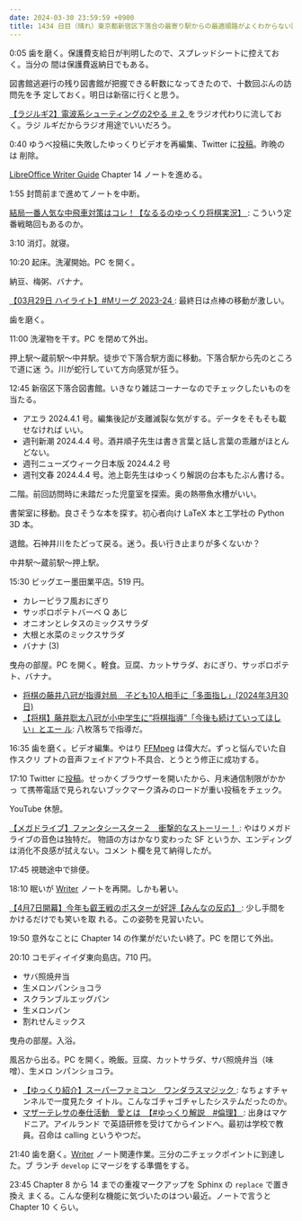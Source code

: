 ```yaml
---
date: 2024-03-30 23:59:59 +0900
title: 1434 日目（晴れ）東京都新宿区下落合の最寄り駅からの最適順路がよくわからない図書館
---
```


0:05 歯を磨く。保護費支給日が判明したので、スプレッドシートに控えておく。当分の
間は保護費返納日でもある。

図書館逃避行の残り図書館が把握できる軒数になってきたので、十数回ぶんの訪問先を予
定しておく。明日は新宿に行くと思う。

[【ラジルギ2】電波系シューティングの2やる ＃２
](https://www.youtube.com/watch?v=vk-T7caCczw) をラジオ代わりに流しておく。ラジ
ルギだからラジオ用途でいいだろう。

0:40 ゆうべ投稿に失敗したゆっくりビデオを再編集、Twitter に[投稿][t1]。昨晩のは
削除。

[LibreOffice Writer Guide][Writer] Chapter 14 ノートを進める。

1:55 封筒前まで進めてノートを中断。

[結局一番人気な中飛車対策はコレ！【なるるのゆっくり将棋実況】
](https://www.youtube.com/watch?v=zKqmQ9BRWuo): こういう定番戦略回もあるのか。

3:10 消灯。就寝。

10:20 起床。洗濯開始。PC を開く。

納豆、梅粥、バナナ。

[【03月29日 ハイライト】#Mリーグ 2023-24
](https://www.youtube.com/watch?v=kESb3j9aWPo): 最終日は点棒の移動が激しい。

歯を磨く。

11:00 洗濯物を干す。PC を閉めて外出。

押上駅～蔵前駅～中井駅。徒歩で下落合駅方面に移動。下落合駅から先のところで道に迷
う。川が蛇行していて方向感覚が狂う。

12:45 新宿区下落合図書館。いきなり雑誌コーナーなのでチェックしたいものを当たる。

* アエラ 2024.4.1 号。編集後記が支離滅裂な気がする。データをそもそも載せなければ
  いい。
* 週刊新潮 2024.4.4 号。酒井順子先生は書き言葉と話し言葉の乖離がほとんどない。
* 週刊ニューズウィーク日本版 2024.4.2 号
* 週刊文春 2024.4.4 号。池上彰先生はゆっくり解説の台本もたぶん書ける。

二階。前回訪問時に未踏だった児童室を探索。奥の熱帯魚水槽がいい。

書架室に移動。良さそうな本を探す。初心者向け LaTeX 本と工学社の Python 3D 本。

退館。石神井川をたどって戻る。迷う。長い行き止まりが多くないか？

中井駅～蔵前駅～押上駅。

15:30 ビッグエー墨田業平店。519 円。

* カレーピラフ風おにぎり
* サッポロポテトバーベ Q あじ
* オニオンとレタスのミックスサラダ
* 大根と水菜のミックスサラダ
* バナナ (3)

曳舟の部屋。PC を開く。軽食。豆腐、カットサラダ、おにぎり、サッポロポテト、バナナ。

* [将棋の藤井八冠が指導対局　子ども10人相手に「多面指し」(2024年3月30日)
  ](https://www.youtube.com/watch?v=UbdbPiNFM0M)
* [【将棋】藤井聡太八冠が小中学生に“将棋指導”「今後も続けていってほしい」とエー
  ル](https://www.youtube.com/watch?v=Ftlpn825V6U): 八枚落ちで指導だ。

16:35 歯を磨く。ビデオ編集。やはり [FFMpeg] は偉大だ。ずっと悩んでいた自作スクリ
プトの音声フェイドアウト不具合、とうとう修正に成功する。

17:10 Twitter に[投稿][t2]。せっかくブラウザーを開いたから、月末通信制限がかかっ
て携帯電話で見られないブックマーク済みのロードが重い投稿をチェック。

YouTube 休憩。

[【メガドライブ】ファンタシースター２　衝撃的なストーリー！
](https://www.youtube.com/watch?v=Z-gcqguEfZA): やはりメガドライブの音色は独特だ。
物語の方はかなり変わった SF というか、エンディングは消化不良感が拭えない。コメン
ト欄を見て納得したが。

17:45 視聴途中で排便。

18:10 眠いが [Writer] ノートを再開。しかも暑い。

[【4月7日開幕】今年も叡王戦のポスターが好評【みんなの反応】
](https://www.youtube.com/watch?v=T3GaEa11Wus): 少し手間をかけるだけでも笑いを取
れる。この姿勢を見習いたい。

19:50 意外なことに Chapter 14 の作業がだいたい終了。PC を閉じて外出。

20:10 コモディイイダ東向島店。710 円。

* サバ照焼弁当
* 生メロンパンショコラ
* スクランブルエッグパン
* 生メロンパン
* 割れせんミックス

曳舟の部屋。入浴。

風呂から出る。PC を開く。晩飯。豆腐、カットサラダ、サバ照焼弁当（味噌）、生メロ
ンパンショコラ。

* [【ゆっくり紹介】スーパーファミコン　ワンダラスマジック
  ](https://www.youtube.com/watch?v=hZI8gccORN8): なちょすチャンネルで一度見たタ
  イトル。こんなゴチャゴチャしたシステムだったのか。
* [マザーテレサの奉仕活動　愛とは　【#ゆっくり解説　#倫理】
  ](https://www.youtube.com/watch?v=IFNHOBFzbBI): 出身はマケドニア。アイルランド
  で英語研修を受けてからインドへ。最初は学校で教員。召命は calling というやつだ。

21:40 歯を磨く。[Writer] ノート関連作業。三分の二チェックポイントに到達した。ブ
ランチ `develop` にマージをする準備をする。

23:45 Chapter 8 から 14 までの重複マークアップを Sphinx の `replace` で置き換え
まくる。こんな便利な機能に気づいたのはつい最近。ノートで言うと Chapter 10 くらい。

[ffmpeg]: https://ffmpeg.org/ffmpeg.html
[t1]: https://twitter.com/showa_yojyo/status/1773736050260885515
[t2]: https://twitter.com/showa_yojyo/status/1773985120141410618
[Writer]: https://documentation.libreoffice.org/en/english-documentation/writer/
